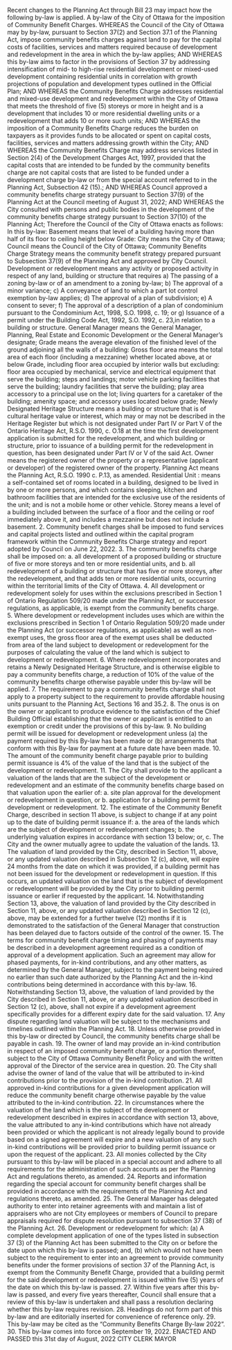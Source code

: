 Recent changes to the
Planning Act
through Bill 23 may impact how the following by-law is applied.
A by-law of the City of Ottawa for the imposition of Community Benefit Charges.
WHEREAS the Council of the City of Ottawa may by by-law, pursuant to Section 37(2) and Section 37.1 of the Planning Act, impose community benefits charges against land to pay for the capital costs of facilities, services and matters required because of development and redevelopment in the area in which the by-law applies;
AND WHEREAS this by-law aims to factor in the provisions of Section 37 by addressing intensification of mid- to high-rise residential development or mixed-used development containing residential units in correlation with growth projections of population and development types outlined in the Official Plan;
AND WHEREAS the Community Benefits Charge addresses residential and mixed-use development and redevelopment within the City of Ottawa that meets the threshold of five (5) storeys or more in height and is a development that includes 10 or more residential dwelling units or a redevelopment that adds 10 or more such units;
AND WHEREAS the imposition of a Community Benefits Charge reduces the burden on taxpayers as it provides funds to be allocated or spent on capital costs, facilities, services and matters addressing growth within the City;
AND WHEREAS the Community Benefits Charge may address services listed in Section 2(4) of the Development Charges Act, 1997, provided that the capital costs that are intended to be funded by the community benefits charge are not capital costs that are listed to be funded under a development charge by-law or from the special account referred to in the Planning Act, Subsection 42 (15).;
AND WHEREAS Council approved a community benefits charge strategy pursuant to Section 37(9) of the Planning Act at the Council meeting of August 31, 2022; AND WHEREAS the City consulted with persons and public bodies in the development of the community benefits charge strategy pursuant to Section 37(10) of the Planning Act; Therefore the Council of the City of Ottawa enacts as follows:
In this by-law:
Basement
means that level of a building having more than half of its floor to ceiling height below Grade:
City means the City of Ottawa;
Council
means the Council of the City of Ottawa;
Community Benefits Charge Strategy
means the community benefit strategy prepared pursuant to Subsection 37(9) of the Planning Act and approved by City Council.
Development or redevelopment
means any activity or proposed activity in respect of any land, building or structure that requires
a) The passing of a zoning by-law or of an amendment to a zoning by-law;
b) The approval of a minor variance;
c) A conveyance of land to which a part lot control exemption by-law applies;
d) The approval of a plan of subdivision;
e) A consent to sever;
f) The approval of a description of a plan of condominium pursuant to the Condominium Act, 1998, S.O. 1998, c. 19; or
g) Issuance of a permit under the Building Code Act, 1992, S.O. 1992, c. 23,in relation to a building or structure.
General Manager
means the General Manager, Planning, Real Estate and Economic Development or the General Manager’s designate;
Grade
means the average elevation of the finished level of the ground adjoining all the walls of a building:
Gross floor area
means the total area of each floor (including a mezzanine) whether located above, at or below Grade, including floor area occupied by interior walls but excluding: floor area occupied by mechanical, service and electrical equipment that serve the building; steps and landings; motor vehicle parking facilities that serve the building; laundry facilities that serve the building; play area accessory to a principal use on the lot; living quarters for a caretaker of the building; amenity space; and accessory uses located below grade;
Newly Designated Heritage Structure
means a building or structure that is of cultural heritage value or interest, which may or may not be described in the Heritage Register but which is not designated under Part IV or Part V of the Ontario Heritage Act, R.S.O. 1990, c. O.18 at the time the first development application is submitted for the redevelopment, and which building or structure, prior to issuance of a building permit for the redevelopment in question, has been designated under Part IV or V of the said Act.
Owner
means the registered owner of the property or a representative (applicant or developer) of the registered owner of the property.
Planning Act
means the Planning Act, R.S.O. 1990 c. P.13, as amended.
Residential Unit
: means a self-contained set of rooms located in a building, designed to be lived in by one or more persons, and which contains sleeping, kitchen and bathroom facilities that are intended for the exclusive use of the residents of the unit; and is not a mobile home or other vehicle.
Storey
means a level of a building included between the surface of a floor and the ceiling or roof immediately above it, and includes a mezzanine but does not include a basement.
2. Community benefit charges shall be imposed to fund services and capital projects listed and outlined within the capital program framework within the Community Benefits Charge strategy and report adopted by Council on June 22, 2022.
3. The community benefits charge shall be imposed on:
a. all development of a proposed building or structure of five or more storeys and ten or more residential units, and
b. all redevelopment of a building or structure that has five or more storeys, after the redevelopment, and that adds ten or more residential units, occurring within the territorial limits of the City of Ottawa.
4. All development or redevelopment solely for uses within the exclusions prescribed in Section 1 of Ontario Regulation 509/20 made under the Planning Act, or successor regulations, as applicable, is exempt from the community benefits charge.
5. Where development or redevelopment includes uses which are within the exclusions prescribed in Section 1 of Ontario Regulation 509/20 made under the Planning Act (or successor regulations, as applicable) as well as non-exempt uses, the gross floor area of the exempt uses shall be deducted from area of the land subject to development or redevelopment for the purposes of calculating the value of the land which is subject to development or redevelopment.
6. Where redevelopment incorporates and retains a Newly Designated Heritage Structure, and is otherwise eligible to pay a community benefits charge, a reduction of 10% of the value of the community benefits charge otherwise payable under this by-law will be applied.
7. The requirement to pay a community benefits charge shall not apply to a property subject to the requirement to provide affordable housing units pursuant to the Planning Act, Sections 16 and 35.2.
8. The onus is on the owner or applicant to produce evidence to the satisfaction of the Chief Building Official establishing that the owner or applicant is entitled to an exemption or credit under the provisions of this by-law.
9. No building permit will be issued for development or redevelopment unless (a) the payment required by this By-law has been made or (b) arrangements that conform with this By-law for payment at a future date have been made.
10. The amount of the community benefit charge payable prior to building permit issuance is 4% of the value of the land that is the subject of the development or redevelopment.
11. The City shall provide to the applicant a valuation of the lands that are the subject of the development or redevelopment and an estimate of the community benefits charge based on that valuation upon the earlier of:
a. site plan approval for the development or redevelopment in question, or
b. application for a building permit for development or redevelopment.
12. The estimate of the Community Benefit Charge, described in section 11 above, is subject to change if at any point up to the date of building permit issuance if:
a. the area of the lands which are the subject of development or redevelopment changes;
b. the underlying valuation expires in accordance with section 13 below; or,
c. The City and the owner mutually agree to update the valuation of the lands.
13. The valuation of land provided by the City, described in Section 11, above, or any updated valuation described in Subsection 12 (c), above, will expire 24 months from the date on which it was provided, if a building permit has not been issued for the development or redevelopment in question. If this occurs, an updated valuation on the land that is the subject of development or redevelopment will be provided by the City prior to building permit issuance or earlier if requested by the applicant.
14. Notwithstanding Section 13, above, the valuation of land provided by the City described in Section 11, above, or any updated valuation described in Section 12 (c), above, may be extended for a further twelve (12) months if it is demonstrated to the satisfaction of the General Manager that construction has been delayed due to factors outside of the control of the owner.
15. The terms for community benefit charge timing and phasing of payments may be described in a development agreement required as a condition of approval of a development application. Such an agreement may allow for phased payments, for in-kind contributions, and any other matters, as determined by the General Manager, subject to the payment being required no earlier than such date authorized by the Planning Act and the in-kind contributions being determined in accordance with this by-law.
16. Notwithstanding Section 13, above, the valuation of land provided by the City described in Section 11, above, or any updated valuation described in Section 12 (c), above, shall not expire if a development agreement specifically provides for a different expiry date for the said valuation.
17. Any dispute regarding land valuation will be subject to the mechanisms and timelines outlined within the Planning Act.
18. Unless otherwise provided in this by-law or directed by Council, the community benefits charge shall be payable in cash.
19. The owner of land may provide an in-kind contribution in respect of an imposed community benefit charge, or a portion thereof, subject to the City of Ottawa Community Benefit Policy and with the written approval of the Director of the service area in question.
20. The City shall advise the owner of land of the value that will be attributed to in-kind contributions prior to the provision of the in-kind contribution.
21. All approved in-kind contributions for a given development application will reduce the community benefit charge otherwise payable by the value attributed to the in-kind contribution.
22. In circumstances where the valuation of the land which is the subject of the development or redevelopment described in expires in accordance with section 13, above, the value attributed to any in-kind contributions which have not already been provided or which the applicant is not already legally bound to provide based on a signed agreement will expire and a new valuation of any such in-kind contributions will be provided prior to building permit issuance or upon the request of the applicant.
23. All monies collected by the City pursuant to this by-law will be placed in a special account and adhere to all requirements for the administration of such accounts as per the Planning Act and regulations thereto, as amended.
24. Reports and information regarding the special account for community benefit charges shall be provided in accordance with the requirements of the Planning Act and regulations thereto, as amended.
25. The General Manager has delegated authority to enter into retainer agreements with and maintain a list of appraisers who are not City employees or members of Council to prepare appraisals required for dispute resolution pursuant to subsection 37 (38) of the Planning Act.
26.
Development or redevelopment for which:
(a) A complete development application of one of the types listed in subsection 37 (3) of the Planning Act has been submitted to the City on or before the date upon which this by-law is passed; and,
(b) which would not have been subject to the requirement to enter into an agreement to provide community benefits under the former provisions of section 37 of the Planning Act,
is exempt from the Community Benefit Charge, provided that a building permit for the said development or redevelopment is issued within five (5) years of the date on which this by-law is passed.
27. Within five years after this by-law is passed, and every five years thereafter, Council shall ensure that a review of this by-law is undertaken and shall pass a resolution declaring whether this by-law requires revision.
28. Headings do not form part of this by-law and are editorially inserted for convenience of reference only.
29. This by-law may be cited as the “Community Benefits Charge By-law 2022”.
30. This by-law comes into force on September 19, 2022.
ENACTED AND PASSED this 31st day of August, 2022
CITY CLERK MAYOR